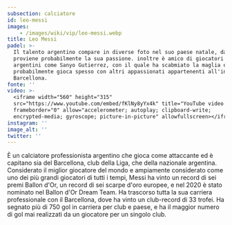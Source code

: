 ```yaml
---
subsection: calciatore
id: leo-messi
images: 
    - /images/wiki/vip/leo-messi.webp
title: Leo Messi
padel: >-
  Il talento argentino compare in diverse foto nel suo paese natale, da dove
  proviene probabilmente la sua passione. inoltre è amico di giocatori di padel
  argentini come Sanyo Gutierrez, con il quale ha scabmiato la maglia e
  probabilmente gioca spesso con altri appassionati appartenenti all'insieme
  Barcellona.
fonte: ''
video: >-
  <iframe width="560" height="315"
  src="https://www.youtube.com/embed/fKlNy8yYx4k" title="YouTube video player"
  frameborder="0" allow="accelerometer; autoplay; clipboard-write;
  encrypted-media; gyroscope; picture-in-picture" allowfullscreen></iframe>
instagram: ''
image_alt: ''
twitter: ''
---
```

È un calciatore professionista argentino che gioca come attaccante ed è capitano sia del Barcellona, club della Liga, che della nazionale argentina. Considerato il miglior giocatore del mondo e ampiamente considerato come uno dei più grandi giocatori di tutti i tempi, Messi ha vinto un record di sei premi Ballon d'Or, un record di sei scarpe d'oro europee, e nel 2020 è stato nominato nel Ballon d'Or Dream Team. Ha trascorso tutta la sua carriera professionale con il Barcellona, dove ha vinto un club-record di 33 trofei. Ha segnato più di 750 gol in carriera per club e paese, e ha il maggior numero di gol mai realizzati da un giocatore per un singolo club.